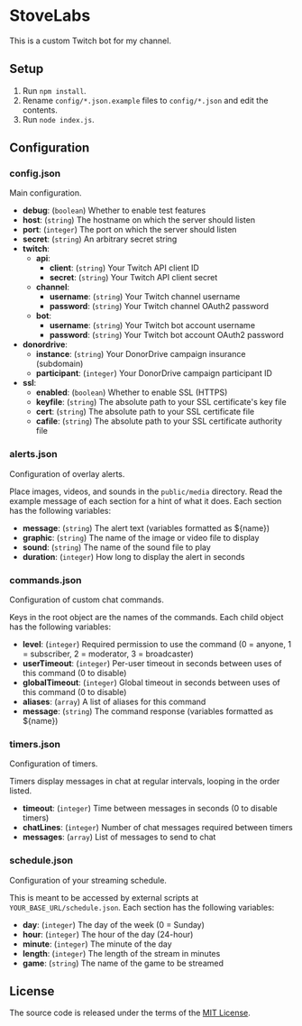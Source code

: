 # StoveLabs

This is a custom Twitch bot for my channel.

## Setup

  1. Run `npm install`.
  2. Rename `config/*.json.example` files to `config/*.json` and edit the contents.
  3. Run `node index.js`.

## Configuration

### config.json

Main configuration.

  * **debug**: (`boolean`) Whether to enable test features
  * **host**: (`string`) The hostname on which the server should listen
  * **port**: (`integer`) The port on which the server should listen
  * **secret**: (`string`) An arbitrary secret string
  * **twitch**:
    * **api**:
       * **client**: (`string`) Your Twitch API client ID
       * **secret**: (`string`) Your Twitch API client secret
    * **channel**:
       * **username**: (`string`) Your Twitch channel username
       * **password**: (`string`) Your Twitch channel OAuth2 password
    * **bot**:
       * **username**: (`string`) Your Twitch bot account username
       * **password**: (`string`) Your Twitch bot account OAuth2 password
  * **donordrive**:
       * **instance**: (`string`) Your DonorDrive campaign insurance (subdomain)
       * **participant**: (`integer`) Your DonorDrive campaign participant ID
  * **ssl**:
    * **enabled**: (`boolean`) Whether to enable SSL (HTTPS)
    * **keyfile**: (`string`) The absolute path to your SSL certificate's key file
    * **cert**: (`string`) The absolute path to your SSL certificate file
    * **cafile**: (`string`) The absolute path to your SSL certificate authority file

### alerts.json

Configuration of overlay alerts.

Place images, videos, and sounds in the `public/media` directory. Read the example message of each section for a hint of what it does. Each section has the following variables:

  * **message**: (`string`) The alert text (variables formatted as ${name})
  * **graphic**: (`string`) The name of the image or video file to display
  * **sound**: (`string`) The name of the sound file to play
  * **duration**: (`integer`) How long to display the alert in seconds

### commands.json

Configuration of custom chat commands.

Keys in the root object are the names of the commands. Each child object has the following variables:

  * **level**: (`integer`) Required permission to use the command (0 = anyone, 1 = subscriber, 2 = moderator, 3 = broadcaster)
  * **userTimeout**: (`integer`) Per-user timeout in seconds between uses of this command (0 to disable)
  * **globalTimeout**: (`integer`) Global timeout in seconds between uses of this command (0 to disable)
  * **aliases**: (`array`) A list of aliases for this command
  * **message**: (`string`) The command response (variables formatted as ${name})

### timers.json

Configuration of timers.

Timers display messages in chat at regular intervals, looping in the order listed.

  * **timeout**: (`integer`) Time between messages in seconds (0 to disable timers)
  * **chatLines**: (`integer`) Number of chat messages required between timers
  * **messages**: (`array`) List of messages to send to chat

### schedule.json

Configuration of your streaming schedule.

This is meant to be accessed by external scripts at `YOUR_BASE_URL/schedule.json`. Each section has the following variables:

  * **day**: (`integer`) The day of the week (0 = Sunday)
  * **hour**: (`integer`) The hour of the day (24-hour)
  * **minute**: (`integer`) The minute of the day
  * **length**: (`integer`) The length of the stream in minutes
  * **game**: (`string`) The name of the game to be streamed

## License

The source code is released under the terms of the [MIT License](https://github.com/stevotvr/twitchbot/blob/master/LICENSE.txt).
